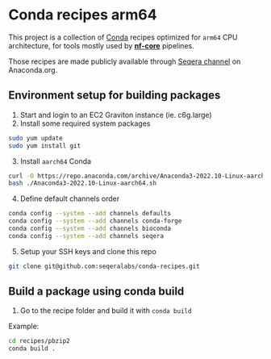 # Conda recipes arm64

This project is a collection of [Conda](https://docs.conda.io/en/latest/) recipes optimized for `arm64` CPU architecture, for tools mostly used by [**nf-core**](https://nf-co.re/) pipelines.

Those recipes are made publicly available through [Seqera channel](https://anaconda.org/seqera) on Anaconda.org.

## Environment setup for building packages

1. Start and login to an EC2 Graviton instance (ie. c6g.large)
2. Install some required system packages
```bash
sudo yum update
sudo yum install git
```
3. Install `aarch64` Conda
```bash
curl -O https://repo.anaconda.com/archive/Anaconda3-2022.10-Linux-aarch64.sh
bash ./Anaconda3-2022.10-Linux-aarch64.sh
```
4. Define default channels order
```bash
conda config --system --add channels defaults
conda config --system --add channels conda-forge
conda config --system --add channels bioconda
conda config --system --add channels seqera
```

5. Setup your SSH keys and clone this repo
```bash
git clone git@github.com:seqeralabs/conda-recipes.git
```

## Build a package using conda build

1. Go to the recipe folder and build it with `conda build`

Example:
```bash
cd recipes/pbzip2
conda build .
```

